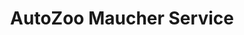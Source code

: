---
title: "AutoZoo Maucher Service"
url: /wilhelmsdorf/autozoo-maucher-service-rotaecker/
shop: Autowerkstatt
---